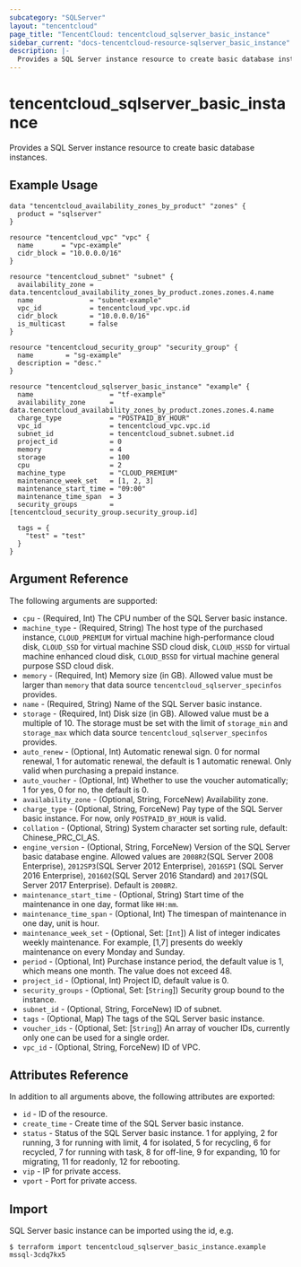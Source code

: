 ```yaml
---
subcategory: "SQLServer"
layout: "tencentcloud"
page_title: "TencentCloud: tencentcloud_sqlserver_basic_instance"
sidebar_current: "docs-tencentcloud-resource-sqlserver_basic_instance"
description: |-
  Provides a SQL Server instance resource to create basic database instances.
---
```


# tencentcloud_sqlserver_basic_instance

Provides a SQL Server instance resource to create basic database instances.

## Example Usage

```hcl
data "tencentcloud_availability_zones_by_product" "zones" {
  product = "sqlserver"
}

resource "tencentcloud_vpc" "vpc" {
  name       = "vpc-example"
  cidr_block = "10.0.0.0/16"
}

resource "tencentcloud_subnet" "subnet" {
  availability_zone = data.tencentcloud_availability_zones_by_product.zones.zones.4.name
  name              = "subnet-example"
  vpc_id            = tencentcloud_vpc.vpc.id
  cidr_block        = "10.0.0.0/16"
  is_multicast      = false
}

resource "tencentcloud_security_group" "security_group" {
  name        = "sg-example"
  description = "desc."
}

resource "tencentcloud_sqlserver_basic_instance" "example" {
  name                   = "tf-example"
  availability_zone      = data.tencentcloud_availability_zones_by_product.zones.zones.4.name
  charge_type            = "POSTPAID_BY_HOUR"
  vpc_id                 = tencentcloud_vpc.vpc.id
  subnet_id              = tencentcloud_subnet.subnet.id
  project_id             = 0
  memory                 = 4
  storage                = 100
  cpu                    = 2
  machine_type           = "CLOUD_PREMIUM"
  maintenance_week_set   = [1, 2, 3]
  maintenance_start_time = "09:00"
  maintenance_time_span  = 3
  security_groups        = [tencentcloud_security_group.security_group.id]

  tags = {
    "test" = "test"
  }
}
```

## Argument Reference

The following arguments are supported:

* `cpu` - (Required, Int) The CPU number of the SQL Server basic instance.
* `machine_type` - (Required, String) The host type of the purchased instance, `CLOUD_PREMIUM` for virtual machine high-performance cloud disk, `CLOUD_SSD` for virtual machine SSD cloud disk, `CLOUD_HSSD` for virtual machine enhanced cloud disk, `CLOUD_BSSD` for virtual machine general purpose SSD cloud disk.
* `memory` - (Required, Int) Memory size (in GB). Allowed value must be larger than `memory` that data source `tencentcloud_sqlserver_specinfos` provides.
* `name` - (Required, String) Name of the SQL Server basic instance.
* `storage` - (Required, Int) Disk size (in GB). Allowed value must be a multiple of 10. The storage must be set with the limit of `storage_min` and `storage_max` which data source `tencentcloud_sqlserver_specinfos` provides.
* `auto_renew` - (Optional, Int) Automatic renewal sign. 0 for normal renewal, 1 for automatic renewal, the default is 1 automatic renewal. Only valid when purchasing a prepaid instance.
* `auto_voucher` - (Optional, Int) Whether to use the voucher automatically; 1 for yes, 0 for no, the default is 0.
* `availability_zone` - (Optional, String, ForceNew) Availability zone.
* `charge_type` - (Optional, String, ForceNew) Pay type of the SQL Server basic instance. For now, only `POSTPAID_BY_HOUR` is valid.
* `collation` - (Optional, String) System character set sorting rule, default: Chinese_PRC_CI_AS.
* `engine_version` - (Optional, String, ForceNew) Version of the SQL Server basic database engine. Allowed values are `2008R2`(SQL Server 2008 Enterprise), `2012SP3`(SQL Server 2012 Enterprise), `2016SP1` (SQL Server 2016 Enterprise), `201602`(SQL Server 2016 Standard) and `2017`(SQL Server 2017 Enterprise). Default is `2008R2`.
* `maintenance_start_time` - (Optional, String) Start time of the maintenance in one day, format like `HH:mm`.
* `maintenance_time_span` - (Optional, Int) The timespan of maintenance in one day, unit is hour.
* `maintenance_week_set` - (Optional, Set: [`Int`]) A list of integer indicates weekly maintenance. For example, [1,7] presents do weekly maintenance on every Monday and Sunday.
* `period` - (Optional, Int) Purchase instance period, the default value is 1, which means one month. The value does not exceed 48.
* `project_id` - (Optional, Int) Project ID, default value is 0.
* `security_groups` - (Optional, Set: [`String`]) Security group bound to the instance.
* `subnet_id` - (Optional, String, ForceNew) ID of subnet.
* `tags` - (Optional, Map) The tags of the SQL Server basic instance.
* `voucher_ids` - (Optional, Set: [`String`]) An array of voucher IDs, currently only one can be used for a single order.
* `vpc_id` - (Optional, String, ForceNew) ID of VPC.

## Attributes Reference

In addition to all arguments above, the following attributes are exported:

* `id` - ID of the resource.
* `create_time` - Create time of the SQL Server basic instance.
* `status` - Status of the SQL Server basic instance. 1 for applying, 2 for running, 3 for running with limit, 4 for isolated, 5 for recycling, 6 for recycled, 7 for running with task, 8 for off-line, 9 for expanding, 10 for migrating, 11 for readonly, 12 for rebooting.
* `vip` - IP for private access.
* `vport` - Port for private access.


## Import

SQL Server basic instance can be imported using the id, e.g.

```
$ terraform import tencentcloud_sqlserver_basic_instance.example mssql-3cdq7kx5
```


